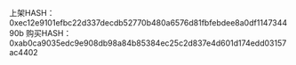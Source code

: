 
上架HASH：0xec12e9101efbc22d337decdb52770b480a6576d81fbfebdee8a0df114734490b
购买HASH：0xab0ca9035edc9e908db98a84b85384ec25c2d837e4d601d174edd03157ac4402
